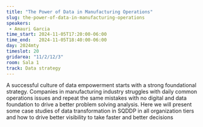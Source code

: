 ```yaml
---
title: "The Power of Data in Manufacturing Operations"
slug: the-power-of-data-in-manufacturing-operations
speakers:
 - Amauri Garcia
time_start: 2024-11-05T17:20:00-06:00
time_end:   2024-11-05T18:40:00-06:00
day: 2024mty
timeslot: 20
gridarea: "11/2/12/3"
room: Sala 1
track: Data strategy
---
```


A successful culture of data empowerment starts with a strong foundational strategy. Companies in manufacturing industry struggles with daily common operations issues and repeat the same mistakes with no digital and data foundation to drive a better problem solving analysis. Here we will present some case studies of data transformation in SQDDP in all organization tiers and how to drive better visibility to take faster and better decisions

